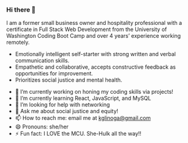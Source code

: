 ### Hi there 👋

I am a former small business owner and hospitality professional with a certificate in Full Stack Web Development from the University of Washington Coding Boot Camp and over 4 years’ experience working remotely.  
* Emotionally intelligent self-starter with strong written and verbal communication skills.  
* Empathetic and collaborative, accepts constructive feedback as opportunities for improvement.  
* Prioritizes social justice and mental health.  

- 🔭 I’m currently working on honing my coding skills via projects!
- 🌱 I’m currently learning React, JavaScript, and MySQL
- 🤔 I’m looking for help with networking
- 💬 Ask me about social justice and equity!
- 📫 How to reach me: email me at kglinoga@gmail.com
- 😄 Pronouns: she/her
- ⚡ Fun fact: I LOVE the MCU.  She-Hulk all the way!!

<!--
**KGlinoga/kglinoga** is a ✨ _special_ ✨ repository because its `README.md` (this file) appears on your GitHub profile.

Here are some ideas to get you started:

- 🔭 I’m currently working on ...
- 🌱 I’m currently learning ...
- 👯 I’m looking to collaborate on ...
- 🤔 I’m looking for help with ...
- 💬 Ask me about ...
- 📫 How to reach me: ...
- 😄 Pronouns: ...
- ⚡ Fun fact: ...
-->
